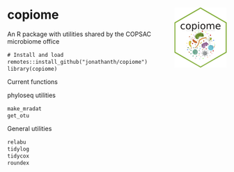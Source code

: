 # copiome <img src='man/figures/hex-copiome.png' align="right" height="139" />

An R package with utilities shared by the COPSAC microbiome office
```
# Install and load
remotes::install_github("jonathanth/copiome")
library(copiome)
```

Current functions

phyloseq utilities
```
make_mradat
get_otu
```

General utilities
```
relabu
tidylog
tidycox
roundex
```
